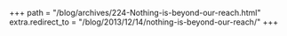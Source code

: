 +++
path = "/blog/archives/224-Nothing-is-beyond-our-reach.html"
extra.redirect_to = "/blog/2013/12/14/nothing-is-beyond-our-reach/"
+++
